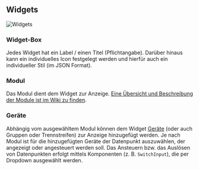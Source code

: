 ## Widgets

![Widgets](https://raw.githubusercontent.com/Zefau/ioBroker.jarvis/master/docs/de-Widgets.png)

### Widget-Box

Jedes Widget hat ein Label / einen Titel (Pflichtangabe). Darüber hinaus kann ein individuelles Icon festgelegt werden und hierfür auch ein individueller Stil (im JSON Format).

### Modul

Das Modul dient dem Widget zur Anzeige. [Eine Übersicht und Beschreibung der Module ist im Wiki zu finden](./de-Modules).

### Geräte

Abhängig vom ausgewähltem Modul können dem Widget [Geräte](./de-Devices) (oder auch Gruppen oder Trennstreifen) zur Anzeige hinzugefügt werden. Je nach Modul ist für die hinzugefügten Geräte der Datenpunkt auszuwählen, der angezeigt oder angesteuert werden soll. Das Ansteuern bzw. das Auslösen von Datenpunkten erfolgt mittels Komponenten (z. B. `SwitchInput`), die per Dropdown ausgewählt werden.
